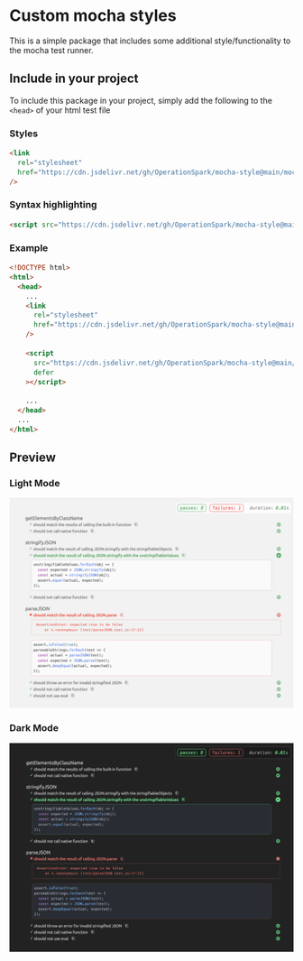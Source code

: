 # Custom mocha styles

This is a simple package that includes some additional style/functionality to the mocha test runner.

## Include in your project

To include this package in your project, simply add the following to the `<head>` of your html test file

### Styles

```html
<link
  rel="stylesheet"
  href="https://cdn.jsdelivr.net/gh/OperationSpark/mocha-style@main/mocha.css"
/>
```

### Syntax highlighting

```html
<script src="https://cdn.jsdelivr.net/gh/OperationSpark/mocha-style@main/injectStyles.js"></script>
```

### Example

```html
<!DOCTYPE html>
<html>
  <head>
    ...
    <link
      rel="stylesheet"
      href="https://cdn.jsdelivr.net/gh/OperationSpark/mocha-style@main/mocha.css"
    />

    <script
      src="https://cdn.jsdelivr.net/gh/OperationSpark/mocha-style@main/injectStyles.js"
      defer
    ></script>

    ...
  </head>
  ...
</html>
```

## Preview

### Light Mode

![Preview Light Mode](img/light-mode-preview.png)

### Dark Mode

![Preview Light Mode](img/dark-mode-preview.png)
